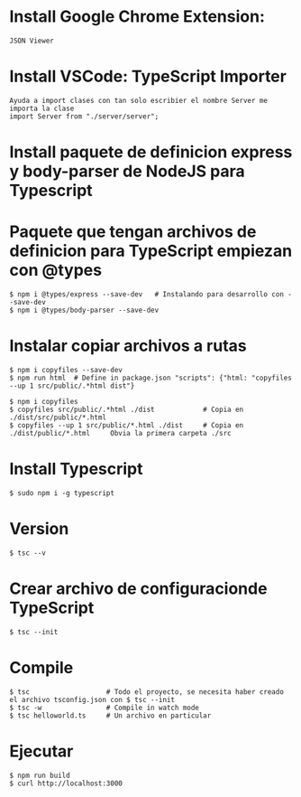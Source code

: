 # Install Google Chrome Extension: 
    JSON Viewer

# Install VSCode: TypeScript Importer
    Ayuda a import clases con tan solo escribier el nombre Server me importa la clase
    import Server from "./server/server";

# Install paquete de definicion express y body-parser de NodeJS para Typescript
# Paquete que tengan archivos de definicion para TypeScript empiezan con @types
    $ npm i @types/express --save-dev   # Instalando para desarrollo con --save-dev 
    $ npm i @types/body-parser --save-dev 

# Instalar copiar archivos a rutas
    $ npm i copyfiles --save-dev
    $ npm run html  # Define in package.json "scripts": {"html: "copyfiles --up 1 src/public/.*html dist"}

    $ npm i copyfiles
    $ copyfiles src/public/.*html ./dist            # Copia en ./dist/src/public/*.html
    $ copyfiles --up 1 src/public/*.html ./dist     # Copia en ./dist/public/*.html     Obvia la primera carpeta ./src

# Install Typescript
    $ sudo npm i -g typescript   

# Version
    $ tsc --v

# Crear archivo de configuracionde TypeScript
    $ tsc --init

# Compile
    $ tsc                   # Todo el proyecto, se necesita haber creado el archivo tsconfig.json con $ tsc --init
    $ tsc -w                # Compile in watch mode
    $ tsc helloworld.ts     # Un archivo en particular

# Ejecutar
    $ npm run build
    $ curl http://localhost:3000

